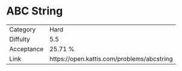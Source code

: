 # ABC String

<table>
    <tr>
        <td>Category</td>
        <td>Hard</td>
    </tr>
    <tr>
        <td>Diffulty</td>
        <td>5.5</td>
    </tr>
    <tr>
        <td>Acceptance</td>
        <td>25.71 %</td>
    </tr>
    <tr>
        <td>Link</td>
        <td>https://open.kattis.com/problems/abcstring</td>
    </tr>
</table>